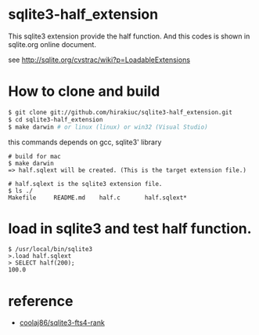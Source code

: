 sqlite3-half_extension
======================

  This sqlite3 extension provide the half function.
  And this codes is shown in sqlite.org online document.

  see http://sqlite.org/cvstrac/wiki?p=LoadableExtensions


# How to clone and build

```sh
$ git clone git://github.com/hirakiuc/sqlite3-half_extension.git
$ cd sqlite3-half_extension
$ make darwin # or linux (linux) or win32 (Visual Studio)
```
this commands depends on gcc, sqlite3' library


```
# build for mac
$ make darwin
=> half.sqlext will be created. (This is the target extension file.)

# half.sqlext is the sqlite3 extension file.
$ ls ./
Makefile     README.md    half.c       half.sqlext*
```

# load in sqlite3 and test half function.

```
$ /usr/local/bin/sqlite3
>.load half.sqlext
> SELECT half(200);
100.0
```

# reference

  * [coolaj86/sqlite3-fts4-rank](https://github.com/coolaj86/sqlite3-fts4-rank)
